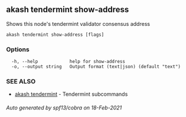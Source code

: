 ## akash tendermint show-address

Shows this node's tendermint validator consensus address

```
akash tendermint show-address [flags]
```

### Options

```
  -h, --help            help for show-address
  -o, --output string   Output format (text|json) (default "text")
```

### SEE ALSO

* [akash tendermint](akash_tendermint.md)	 - Tendermint subcommands

###### Auto generated by spf13/cobra on 18-Feb-2021
